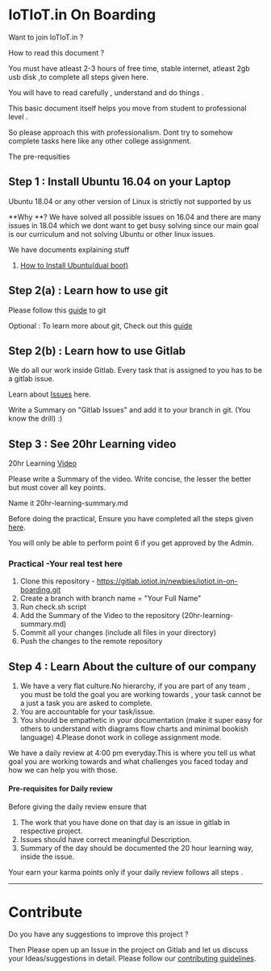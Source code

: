 # IoTIoT.in On Boarding

Want to join IoTIoT.in ?

How to read this document ? 


You must have atleast 2-3 hours of free time, stable internet, atleast 2gb usb disk ,to complete all steps given here.

You will have to read carefully , understand and do things .

This basic document itself helps you move from student to professional level .

So please approach this with professionalism. Dont try to somehow complete tasks here like any other college assignment.


The pre-requsities

## Step 1 : Install Ubuntu 16.04 on your Laptop 
Ubuntu 18.04 or any other version of Linux is strictly not supported by us

**Why **?
We have solved all possible issues on 16.04 and there are many issues in 18.04 
which we dont want to get busy solving since our main goal is our curriculum and not solving Ubuntu or other linux issues.

We have documents explaining stuff

1. [How to Install Ubuntu(dual boot)](/extras/Dual_Boot_PC.pdf)

## Step 2(a) : Learn how to use git 

Please follow this [guide](git_basics.md) to git

Optional : To learn more about git, Check out this [guide](https://rogerdudler.github.io/git-guide/)

## Step 2(b) : Learn how to use Gitlab
We do all our work inside Gitlab.
Every task that is assigned to you has to be a gitlab issue.

Learn about [Issues](https://docs.gitlab.com/ee/user/project/issues/) here.

Write a Summary on "Gitlab Issues" and add it to your branch in git. (You know the drill) :)

## Step 3 : See 20hr Learning video

20hr Learning [Video](https://www.youtube.com/watch?v=5MgBikgcWnY)

Please write a Summary of the video. Write concise, the lesser the better but must cover all key points.

Name it 20hr-learning-summary.md

Before doing the practical, Ensure you have completed all the steps given [here](Register.md).

You will only be able to perform point 6 if you get approved by the Admin.

### Practical -Your real test here

1. Clone this repository - https://gitlab.iotiot.in/newbies/iotiot.in-on-boarding.git
2. Create a branch with branch name = "Your Full Name"
3. Run check.sh script
4. Add the Summary of the Video to the repository (20hr-learning-summary.md)
5. Commit all your changes (include all  files in your directory)
6. Push the changes to the remote repository

## Step 4 : Learn About the culture of our company

1. We have a very flat culture.No hierarchy, if you are part of any team , 
you must be told the goal you are working towards , your task cannot be a just a task you are asked to complete.
2. You are accountable for your task/issue.
3. You should be empathetic in your documentation (make it super easy for 
others to understand with diagrams flow charts and minimal bookish language)
4.Please donot work in college assignment mode.


We have a daily review at 4:00 pm everyday.This is where you tell us what goal you are working towards and what challenges you faced today and how we can help you with those.

#### Pre-requisites for Daily review

Before giving the daily review ensure that 

1. The work that you have done on that day is an issue in gitlab in respective project.
2. Issues should have correct meaningful Description. 
3. Summary of the day should be documented the 20 hour learning way, inside the issue.

Your earn your karma points only if your daily review follows all steps .

------------------------------------------------

# Contribute
Do you have any suggestions to improve this project ? 

Then Please open up an Issue in the project on Gitlab and let us discuss your Ideas/suggestions in detail. Please follow our [contributing guidelines](CONTRIBUTING.md).
